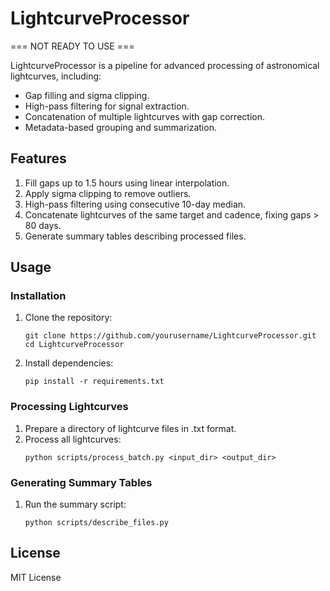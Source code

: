 # LightcurveProcessor

=== NOT READY TO USE ===

LightcurveProcessor is a pipeline for advanced processing of astronomical lightcurves, including:
- Gap filling and sigma clipping.
- High-pass filtering for signal extraction.
- Concatenation of multiple lightcurves with gap correction.
- Metadata-based grouping and summarization.

## Features
1. Fill gaps up to 1.5 hours using linear interpolation.
2. Apply sigma clipping to remove outliers.
3. High-pass filtering using consecutive 10-day median.
4. Concatenate lightcurves of the same target and cadence, fixing gaps > 80 days.
5. Generate summary tables describing processed files.

## Usage
### Installation
1. Clone the repository:
   ```
   git clone https://github.com/yourusername/LightcurveProcessor.git
   cd LightcurveProcessor
   ```
2. Install dependencies:
   ```
   pip install -r requirements.txt
   ```
### Processing Lightcurves
1. Prepare a directory of lightcurve files in .txt format.
2. Process all lightcurves:
   ```
   python scripts/process_batch.py <input_dir> <output_dir>
   ```

### Generating Summary Tables
1. Run the summary script:
   ```
   python scripts/describe_files.py
   ```

## License
MIT License
